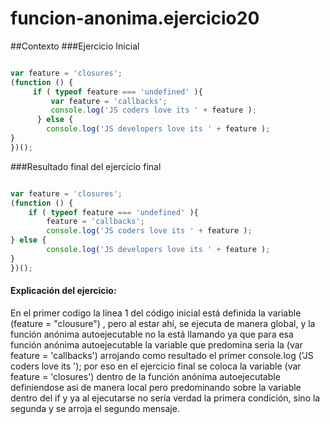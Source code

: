 # funcion-anonima.ejercicio20

##Contexto
###Ejercicio Inicial
```javascript

var feature = 'closures'; 
(function () {     
     if ( typeof feature === 'undefined' ){         
         var feature = 'callbacks';         
         console.log('JS coders love its ' + feature );     
      } else {         
        console.log('JS developers love its ' + feature );     
} 
})();
```
###Resultado final del ejercicio final 
```javascript

var feature = 'closures'; 
(function () {    
    if ( typeof feature === 'undefined' ){         
        feature = 'callbacks';         
        console.log('JS coders love its ' + feature );     
} else {         
        console.log('JS developers love its ' + feature );     
} 
})();
```
#### Explicación del ejercicio:

En el primer codigo  la línea 1 del código inicial está definida la variable (feature = "clousure") , pero al estar ahí, se ejecuta de manera global, y la función anónima autoejecutable no la está llamando ya que para esa función anónima autoejecutable la variable que predomina seria la  (var feature = 'callbacks') arrojando como resultado el primer console.log ('JS coders love its '); por eso en el ejercicio final se coloca la variable (var feature = 'closures') dentro de la función anónima autoejecutable definiendose asi de manera local pero predominando sobre la variable dentro del if  y ya  al ejecutarse no sería verdad la primera condición, sino la segunda y  se arroja el segundo mensaje.
